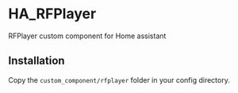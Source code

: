# HA_RFPlayer

RFPlayer custom component for Home assistant

## Installation

Copy the `custom_component/rfplayer` folder in your config directory.

